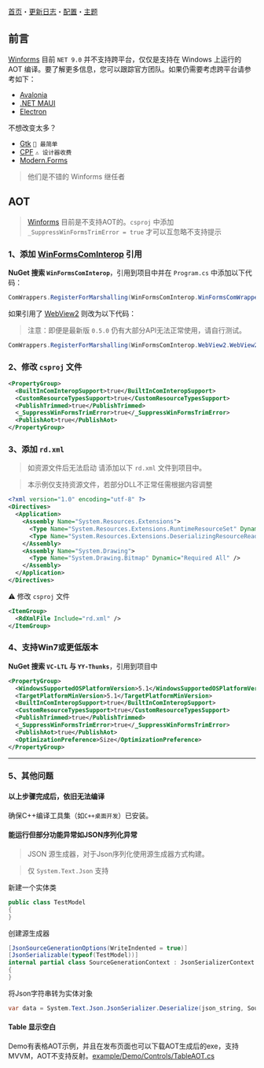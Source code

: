 ﻿[首页](Home.md)・[更新日志](UpdateLog.md)・[配置](Config.md)・[主题](Theme.md)

## 前言

[Winforms](https://github.com/dotnet/winforms) 目前 `NET 9.0` 并不支持跨平台，仅仅是支持在 Windows 上运行的 AOT 编译。要了解更多信息，您可以跟踪官方团队。如果仍需要考虑跨平台请参考如下：

- [Avalonia](https://github.com/avaloniaui/avalonia)
- [.NET MAUI](https://github.com/dotnet/maui)
- [Electron](https://github.com/electron/electron)

不想改变太多？

- [Gtk](https://github.com/mono/gtk-sharp) `👏 最简单`
- [CPF](https://github.com/wsxhm/CPF) `⚠ 设计器收费`
- [Modern.Forms](https://github.com/modern-forms/Modern.Forms)

> 他们是不错的 Winforms 继任者

## AOT

> [Winforms](https://github.com/dotnet/winforms) 目前是不支持AOT的。`csproj` 中添加 `_SuppressWinFormsTrimError = true` 才可以互忽略不支持提示

### 1、添加 [WinFormsComInterop](https://github.com/kant2002/WinFormsComInterop) 引用

**NuGet 搜索 `WinFormsComInterop`**，引用到项目中并在 `Program.cs` 中添加以下代码：

``` csharp
ComWrappers.RegisterForMarshalling(WinFormsComInterop.WinFormsComWrappers.Instance);
```

如果引用了 [WebView2](https://aka.ms/webview) 则改为以下代码：

> 注意：即便是最新版 `0.5.0` 仍有大部分API无法正常使用，请自行测试。

``` csharp
ComWrappers.RegisterForMarshalling(WinFormsComInterop.WebView2.WebView2ComWrapper.Instance);
```

### 2、修改 `csproj` 文件

``` xml
<PropertyGroup>
  <BuiltInComInteropSupport>true</BuiltInComInteropSupport>
  <CustomResourceTypesSupport>true</CustomResourceTypesSupport>
  <PublishTrimmed>true</PublishTrimmed>
  <_SuppressWinFormsTrimError>true</_SuppressWinFormsTrimError>
  <PublishAot>true</PublishAot>
</PropertyGroup>
```

### 3、添加 `rd.xml`

> 如资源文件后无法启动
> 请添加以下 `rd.xml` 文件到项目中。

> 本示例仅支持资源文件，若部分DLL不正常任需根据内容调整

``` xml
<?xml version="1.0" encoding="utf-8" ?>
<Directives>
  <Application>
    <Assembly Name="System.Resources.Extensions">
      <Type Name="System.Resources.Extensions.RuntimeResourceSet" Dynamic="Required All" />
      <Type Name="System.Resources.Extensions.DeserializingResourceReader" Dynamic="Required All" />
    </Assembly>
    <Assembly Name="System.Drawing">
      <Type Name="System.Drawing.Bitmap" Dynamic="Required All" />
    </Assembly>
  </Application>
</Directives>
```

⚠ 修改 `csproj` 文件

``` xml
<ItemGroup>
  <RdXmlFile Include="rd.xml" />
</ItemGroup>
```

### 4、支持Win7或更低版本

**NuGet 搜索 `VC-LTL` 与 `YY-Thunks`**，引用到项目中

``` xml
<PropertyGroup>
  <WindowsSupportedOSPlatformVersion>5.1</WindowsSupportedOSPlatformVersion>
  <TargetPlatformMinVersion>5.1</TargetPlatformMinVersion>
  <BuiltInComInteropSupport>true</BuiltInComInteropSupport>
  <CustomResourceTypesSupport>true</CustomResourceTypesSupport>
  <PublishTrimmed>true</PublishTrimmed>
  <_SuppressWinFormsTrimError>true</_SuppressWinFormsTrimError>
  <PublishAot>true</PublishAot>
  <OptimizationPreference>Size</OptimizationPreference>
</PropertyGroup>
```

---

### 5、其他问题

#### 以上步骤完成后，依旧无法编译

确保C++编译工具集（如`C++桌面开发`）已安装。

#### 能运行但部分功能异常如JSON序列化异常

> JSON 源生成器，对于Json序列化使用源生成器方式构建。

> 仅 `System.Text.Json` 支持

新建一个实体类
```csharp
public class TestModel
{
}
```

创建源生成器
```csharp
[JsonSourceGenerationOptions(WriteIndented = true)]
[JsonSerializable(typeof(TestModel))]
internal partial class SourceGenerationContext : JsonSerializerContext
{
}

```

将Json字符串转为实体对象
```csharp
var data = System.Text.Json.JsonSerializer.Deserialize(json_string, SourceGenerationContext.Default.TestModel);
```

#### Table 显示空白

Demo有表格AOT示例，并且在发布页面也可以下载AOT生成后的exe，支持MVVM，AOT不支持反射。[example/Demo/Controls/TableAOT.cs](https://gitee.com/AntdUI/AntdUI/blob/main/example/Demo/Controls/TableAOT.cs#L348)